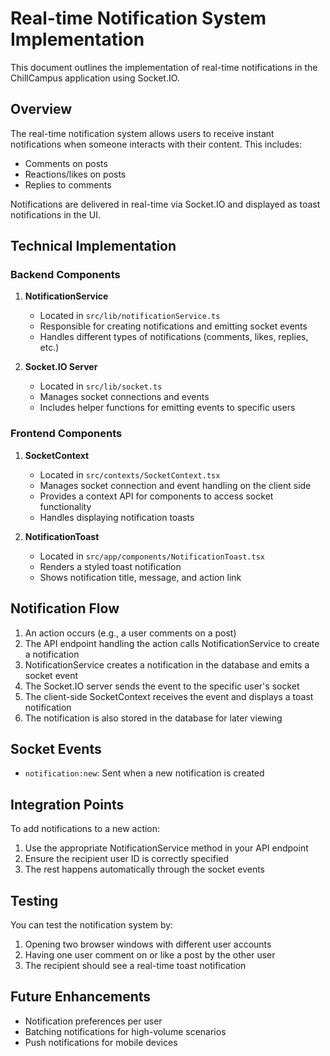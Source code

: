 # Real-time Notification System Implementation

This document outlines the implementation of real-time notifications in the ChillCampus application using Socket.IO.

## Overview

The real-time notification system allows users to receive instant notifications when someone interacts with their content. This includes:

- Comments on posts
- Reactions/likes on posts
- Replies to comments

Notifications are delivered in real-time via Socket.IO and displayed as toast notifications in the UI.

## Technical Implementation

### Backend Components

1. **NotificationService**
   - Located in `src/lib/notificationService.ts`
   - Responsible for creating notifications and emitting socket events
   - Handles different types of notifications (comments, likes, replies, etc.)

2. **Socket.IO Server**
   - Located in `src/lib/socket.ts`
   - Manages socket connections and events
   - Includes helper functions for emitting events to specific users

### Frontend Components

1. **SocketContext**
   - Located in `src/contexts/SocketContext.tsx`
   - Manages socket connection and event handling on the client side
   - Provides a context API for components to access socket functionality
   - Handles displaying notification toasts

2. **NotificationToast**
   - Located in `src/app/components/NotificationToast.tsx`
   - Renders a styled toast notification
   - Shows notification title, message, and action link

## Notification Flow

1. An action occurs (e.g., a user comments on a post)
2. The API endpoint handling the action calls NotificationService to create a notification
3. NotificationService creates a notification in the database and emits a socket event
4. The Socket.IO server sends the event to the specific user's socket
5. The client-side SocketContext receives the event and displays a toast notification
6. The notification is also stored in the database for later viewing

## Socket Events

- `notification:new`: Sent when a new notification is created

## Integration Points

To add notifications to a new action:

1. Use the appropriate NotificationService method in your API endpoint
2. Ensure the recipient user ID is correctly specified
3. The rest happens automatically through the socket events

## Testing

You can test the notification system by:
1. Opening two browser windows with different user accounts
2. Having one user comment on or like a post by the other user
3. The recipient should see a real-time toast notification

## Future Enhancements

- Notification preferences per user
- Batching notifications for high-volume scenarios
- Push notifications for mobile devices
